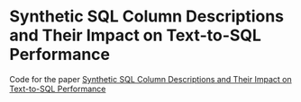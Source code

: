 # Synthetic SQL Column Descriptions and Their Impact on Text-to-SQL Performance

Code for the paper [Synthetic SQL Column Descriptions and Their Impact on Text-to-SQL Performance](https://arxiv.org/abs/2408.04691)

